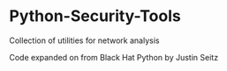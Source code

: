 Python-Security-Tools
=====================

Collection of utilities for network analysis

Code expanded on from Black Hat Python by Justin Seitz
